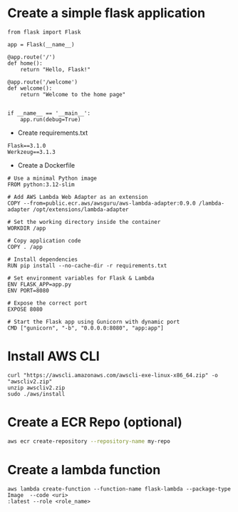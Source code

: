 # Create a simple flask application

```
from flask import Flask

app = Flask(__name__)

@app.route('/')
def home():
    return "Hello, Flask!"

@app.route('/welcome')
def welcome():
    return "Welcome to the home page"


if __name__ == '__main__':
    app.run(debug=True)

```
-  Create requirements.txt

```
Flask==3.1.0
Werkzeug==3.1.3

```

- Create a Dockerfile

```
# Use a minimal Python image
FROM python:3.12-slim

# Add AWS Lambda Web Adapter as an extension
COPY --from=public.ecr.aws/awsguru/aws-lambda-adapter:0.9.0 /lambda-adapter /opt/extensions/lambda-adapter

# Set the working directory inside the container
WORKDIR /app

# Copy application code
COPY . /app

# Install dependencies
RUN pip install --no-cache-dir -r requirements.txt

# Set environment variables for Flask & Lambda
ENV FLASK_APP=app.py
ENV PORT=8080  

# Expose the correct port
EXPOSE 8080

# Start the Flask app using Gunicorn with dynamic port
CMD ["gunicorn", "-b", "0.0.0.0:8080", "app:app"]
```

# Install AWS CLI

```
curl "https://awscli.amazonaws.com/awscli-exe-linux-x86_64.zip" -o "awscliv2.zip"
unzip awscliv2.zip
sudo ./aws/install

```
# Create a ECR Repo (optional)

```bash
aws ecr create-repository --repository-name my-repo
```

# Create a lambda function

```
aws lambda create-function --function-name flask-lambda --package-type Image  --code <uri>
:latest --role <role_name>

```

